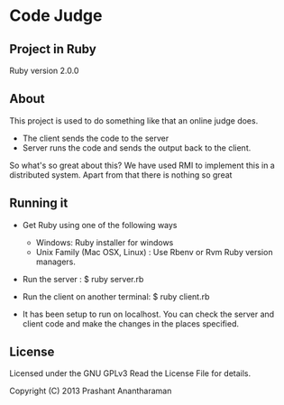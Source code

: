Code Judge
==================

Project in Ruby
----------
Ruby version 2.0.0

About
---------
This project is used to do something like that an online judge does. 
- The client sends the code to the server
- Server runs the code and sends the output back to the client.

So what's so great about this? We have used RMI to implement this in a distributed system.
Apart from that there is nothing so great

Running it
---------
- Get Ruby using one of the following ways
	+ Windows: Ruby installer for windows
	+ Unix Family (Mac OSX, Linux) : Use Rbenv or Rvm Ruby version managers. 

- Run the server : 
$ ruby server.rb
- Run the client on another terminal: 
$ ruby client.rb

- It has been setup to run on localhost. You can check the server and client code and make the changes in the places specified. 

License
-----------
Licensed under the GNU GPLv3
Read the License File for details. 

Copyright (C) 2013  Prashant Anantharaman
